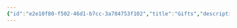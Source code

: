 ```yaml
---
{"id":"e2e10f80-f502-46d1-b7cc-3a784753f102","title":"Gifts","description":"Overview of Gifts tag.","publish":true,"date_created":"Thursday, April 11th 2024, 5:55:40 pm","date_modified":"Thursday, April 11th 2024, 5:55:55 pm","cssclasses":["mado-heading"],"path":"tags/Gifts.md","permalink":"/tags/gifts/","PassFrontmatter":true}
---
```


